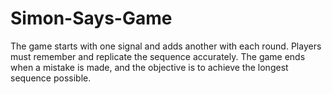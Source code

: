 # Simon-Says-Game
 The game starts with one signal and adds another with each round. Players must remember and replicate the sequence accurately. The game ends when a mistake is made, and the objective is to achieve the longest sequence possible.
